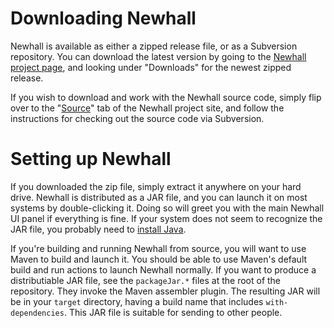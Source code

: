 # Downloading Newhall #

Newhall is available as either a zipped release file, or as a Subversion repository.  You can download the latest version by going to the [Newhall project page](http://code.google.com/p/newhall/), and looking under "Downloads" for the newest zipped release.

If you wish to download and work with the Newhall source code, simply flip over to the "[Source](http://code.google.com/p/newhall/source/checkout)" tab of the Newhall project site, and follow the instructions for checking out the source code via Subversion.


# Setting up Newhall #

If you downloaded the zip file, simply extract it anywhere on your hard drive.  Newhall is distributed as a JAR file, and you can launch it on most systems by double-clicking it.  Doing so will greet you with the main Newhall UI panel if everything is fine.  If your system does not seem to recognize the JAR file, you probably need to [install Java](Java_Installation.md).

If you're building and running Newhall from source, you will want to use Maven to build and launch it.  You should be able to use Maven's default build and run actions to launch Newhall normally.  If you want to produce a distributiable JAR file, see the `packageJar.*` files at the root of the repository.  They invoke the Maven assembler plugin.  The resulting JAR will be in your `target` directory, having a build name that includes `with-dependencies`.  This JAR file is suitable for sending to other people.